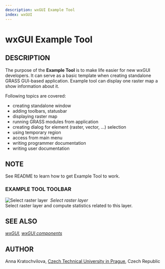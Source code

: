 ```yaml
---
description: wxGUI Example Tool
index: wxGUI
---
```


# wxGUI Example Tool

## DESCRIPTION

The purpose of the **Example Tool** is to make life easier for new wxGUI
developers. It can serve as a basic template when creating standalone
GRASS GUI-based application. Example tool can display one raster map a
show information about it.

Following topics are covered:

- creating standalone window
- adding toolbars, statusbar
- displaying raster map
- running GRASS modules from application
- creating dialog for element (raster, vector, ...) selection
- using temporary region
- access from main menu
- writing programmer documentation
- writing user documentation

## NOTE

See README to learn how to get Example Tool to work.

### EXAMPLE TOOL TOOLBAR

![Select raster layer](icons/layer-raster-add.png)  *Select raster layer*  
Select raster layer and compute statistics related to this layer.

## SEE ALSO

*[wxGUI](wxGUI.md), [wxGUI components](wxGUI.components.md)*

## AUTHOR

Anna Kratochvilova, [Czech Technical University in
Prague](https://www.cvut.cz), Czech Republic
